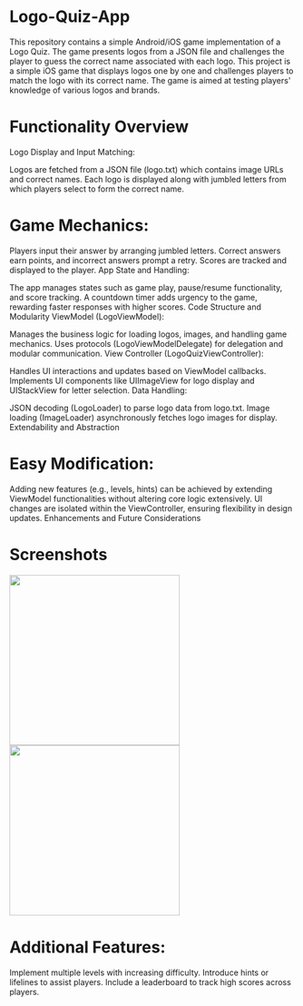 # Logo-Quiz-App
This repository contains a simple Android/iOS game implementation of a Logo Quiz. The game presents logos from a JSON file and challenges the player to guess the correct name associated with each logo.
This project is a simple iOS game that displays logos one by one and challenges players to match the logo with its correct name. The game is aimed at testing players' knowledge of various logos and brands.

# Functionality Overview
Logo Display and Input Matching:

Logos are fetched from a JSON file (logo.txt) which contains image URLs and correct names.
Each logo is displayed along with jumbled letters from which players select to form the correct name.
# Game Mechanics:

Players input their answer by arranging jumbled letters.
Correct answers earn points, and incorrect answers prompt a retry.
Scores are tracked and displayed to the player.
App State and Handling:

The app manages states such as game play, pause/resume functionality, and score tracking.
A countdown timer adds urgency to the game, rewarding faster responses with higher scores.
Code Structure and Modularity
ViewModel (LogoViewModel):

Manages the business logic for loading logos, images, and handling game mechanics.
Uses protocols (LogoViewModelDelegate) for delegation and modular communication.
View Controller (LogoQuizViewController):

Handles UI interactions and updates based on ViewModel callbacks.
Implements UI components like UIImageView for logo display and UIStackView for letter selection.
Data Handling:

JSON decoding (LogoLoader) to parse logo data from logo.txt.
Image loading (ImageLoader) asynchronously fetches logo images for display.
Extendability and Abstraction
# Easy Modification:
Adding new features (e.g., levels, hints) can be achieved by extending ViewModel functionalities without altering core logic extensively.
UI changes are isolated within the ViewController, ensuring flexibility in design updates.
Enhancements and Future Considerations
# Screenshots
<img src="https://github.com/sraj2794/Logo-Quiz-App/assets/41502704/8872b1d9-3ad6-479e-bb43-da8ea06e1e23" width="300">
<img src="https://github.com/sraj2794/Logo-Quiz-App/assets/41502704/c679b9da-7937-4655-a7d6-fbe4e1a7f96f" width="300">

# Additional Features:
Implement multiple levels with increasing difficulty.
Introduce hints or lifelines to assist players.
Include a leaderboard to track high scores across players.
